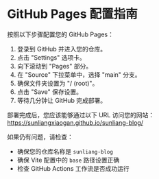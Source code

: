 # GitHub Pages 配置指南

按照以下步骤配置您的 GitHub Pages：

1. 登录到 GitHub 并进入您的仓库。
2. 点击 "Settings" 选项卡。
3. 向下滚动到 "Pages" 部分。
4. 在 "Source" 下拉菜单中，选择 "main" 分支。
5. 确保文件夹设置为 "/ (root)"。
6. 点击 "Save" 保存设置。
7. 等待几分钟让 GitHub 完成部署。

部署完成后，您应该能够通过以下 URL 访问您的网站：
https://sunliangxiaogan.github.io/sunliang-blog/

如果仍有问题，请检查：
- 确保您的仓库名称是 `sunliang-blog`
- 确保 Vite 配置中的 `base` 路径设置正确
- 检查 GitHub Actions 工作流是否成功运行
